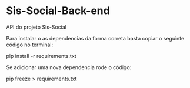 # Sis-Social-Back-end
API do projeto Sis-Social

Para instalar o as dependencias da forma correta basta copiar o seguinte código no terminal:

pip install -r requirements.txt

Se adicionar uma nova dependencia rode o código:

pip freeze > requirements.txt